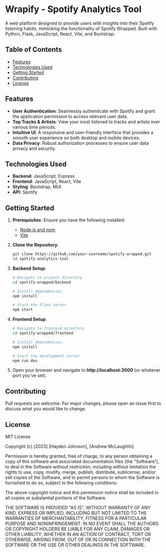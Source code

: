 # Wrapify - Spotify Analytics Tool

A web platform designed to provide users with insights into their Spotify listening habits, mimicking the functionality of Spotify Wrapped. Built with Python, Flask, JavaScript, React, Vite, and Bootstrap.

## Table of Contents

- [Features](#features)
- [Technologies Used](#technologies-used)
- [Getting Started](#getting-started)
- [Contributing](#contributing)
- [License](#license)

## Features

- **User Authentication**: Seamlessly authenticate with Spotify and grant the application permission to access relevant user data.
- **Top Tracks & Artists**: View your most listened to tracks and artists over various time periods.
- **Intuitive UI**: A responsive and user-friendly interface that provides a smooth user experience on both desktop and mobile devices.
- **Data Privacy**: Robust authorization processes to ensure user data privacy and security.

## Technologies Used

- **Backend**: JavaScript, Express
- **Frontend**: JavaScript, React, Vite
- **Styling**: Bootstrap, MUI
- **API**: Spotify

## Getting Started

1. **Prerequisites**: Ensure you have the following installed:
   - [Node.js and npm](https://nodejs.org/)
   - [Vite](https://vitejs.dev/guide/)
   
2. **Clone the Repository**:

   ```bash
   git clone https://github.com/your-username/spotify-wrapped.git
   cd spotify-analytics-tool
   ```
   
3. **Backend Setup**:

   ```bash
   # Navigate to project directory
   cd spotify-wrapped/backend
   
   # Install dependencies
   npm install
   
   # Start the Flask server
   npm start
   ```

4. **Frontend Setup**:

   ```bash
   # Navigate to frontend directory
   cd spotify-wrapped/frontend
   
   # Install dependencies
   npm install
   
   # Start the development server
   npm run dev
   ```
   
6. Open your browser and navigate to **http://localhost:3000** (or whatever port you've set).

## Contributing

Pull requests are welcome. For major changes, please open an issue first to discuss what you would like to change.

## License

MIT License

Copyright (c) [2023] [Hayden Johnson], [Andrew McLaughlin]

Permission is hereby granted, free of charge, to any person obtaining a copy
of this software and associated documentation files (the "Software"), to deal
in the Software without restriction, including without limitation the rights
to use, copy, modify, merge, publish, distribute, sublicense, and/or sell
copies of the Software, and to permit persons to whom the Software is
furnished to do so, subject to the following conditions:

The above copyright notice and this permission notice shall be included in all
copies or substantial portions of the Software.

THE SOFTWARE IS PROVIDED "AS IS", WITHOUT WARRANTY OF ANY KIND, EXPRESS OR
IMPLIED, INCLUDING BUT NOT LIMITED TO THE WARRANTIES OF MERCHANTABILITY,
FITNESS FOR A PARTICULAR PURPOSE AND NONINFRINGEMENT. IN NO EVENT SHALL THE
AUTHORS OR COPYRIGHT HOLDERS BE LIABLE FOR ANY CLAIM, DAMAGES OR OTHER
LIABILITY, WHETHER IN AN ACTION OF CONTRACT, TORT OR OTHERWISE, ARISING FROM,
OUT OF OR IN CONNECTION WITH THE SOFTWARE OR THE USE OR OTHER DEALINGS IN THE
SOFTWARE.
